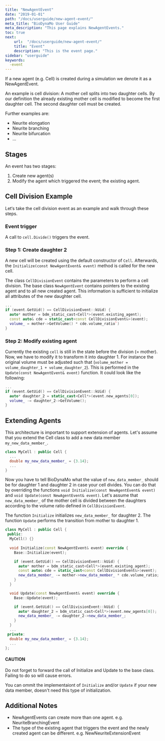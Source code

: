 ```yaml
---
title: "NewAgentEvent"
date: "2019-01-01"
path: "/docs/userguide/new-agent-event/"
meta_title: "BioDynaMo User Guide"
meta_description: "This page explains NewAgentEvents."
toc: true
next:
    url:  "/docs/userguide/new-agent-event/"
    title: "Event"
    description: "This is the event page."
sidebar: "userguide"
keywords:
  -event
---
```


If a new agent (e.g. Cell) is created during a simulation we denote
it as a NewAgentEvent.

An example is cell division: A mother cell splits into two daughter cells. By
our definition the already existing mother cell is modified to become the first
daughter cell. The second daughter cell must be created.

Further examples are:

  * Neurite elongation
  * Neurite branching
  * Neurite bifurcation
  * ...

## Stages
An event has two stages:

  1. Create new agent(s)
  2. Modify the agent which triggered the event; the existing agent.

## Cell Division Example

Let‘s take the cell division event as an example and walk through these steps.

### Event trigger

A call to `cell.Divide()` triggers the event.

### Step 1: Create daughter 2

A new cell will be created using the default constructor of `Cell`.
Afterwards, the `Initialize(const NewAgentEvent& event)` method is called for the new cell.

The class `CellDivisionEvent` contains the parameters to perform a cell division.
The base class `NewAgentEvent` contains pointers to the existing agent and to 
all new created agent. 
This information is sufficient to initialize all attributes of the new daughter cell.
```cpp
...
if (event.GetUid() == CellDivisionEvent::kUid) {
  auto* mother = bdm_static_cast<Cell*>(event.existing_agent);
  const auto& cde = static_cast<const CellDivisionEvent&>(event);
  volume_ = mother->GetVolume() * cde.volume_ratio`)
}
```

### Step 2: Modify existing agent

Currently the existing `cell` is still in the state before the division (= mother).
Now, we have to modify it to transform it into daughter 1.
For instance the original volume must be adjusted such that (`volume_mother = volume_daughter_1 + volume_daughter_2`).
This is performed in the `Update(const NewAgentEvent& event)` function.
It could look like the following:
```cpp
...
if (event.GetUid() == CellDivisionEvent::kUid) {
  auto* daughter_2 = static_cast<Cell*>(event.new_agents[0]);
  volume_ -= daughter_2->GetVolume();
}
```


<!-- TODO events and behaviors -->

## Extending Agents

This architecture is important to support extension of agents.
Let's assume that you extend the Cell class to add a new data member
`my_new_data_member_`.

```cpp
class MyCell : public Cell {
  ...
  double my_new_data_member_ = {3.14};
  ...
}
```

Now you have to tell BioDynaMo what the value of `new_data_member_` should be
for daughter 1 and daughter 2 in case your cell divides. You can do that by
overriding the functions `void Initialize(const NewAgentEvent& event)` and 
`void Update(const NewAgentEvent& event)`. 
Let's assume that `new_data_member_` of the mother cell is divided between 
the daughters according to the volume ratio defined in `CellDivisionEvent`.

The function `Initialize` initializes `new_data_member_` for daughter 2.
The function `Update` performs the transition from mother to daughter 1.

```cpp
class MyCell : public Cell {
 public:  
  MyCell() {}
  
  void Initialize(const NewAgentEvent& event) override {
    Base::Initialize(event);

    if (event.GetUid() == CellDivisionEvent::kUid) {
      auto* mother = bdm_static_cast<Cell*>(event.existing_agent);
      const auto& cde = static_cast<const CellDivisionEvent&>(event);
      new_data_member_ -= mother->new_data_member_ * cde.volume_ratio;
    }
  }

  void Update(const NewAgentEvent& event) override {
    Base::Update(event);

    if (event.GetUid() == CellDivisionEvent::kUid) {
      auto* daughter_2 = bdm_static_cast<Cell*>(event.new_agents[0]);
      new_data_member_ -= daughter_2->new_data_member_;
    }
  }
  ...
 private:
  double my_new_data_member_ = {3.14};
  ...
};
```

<a class="sbox" target="_blank" rel="noopener">
    <div class="sbox-content">
      <h4><b>CAUTION</b></h4>
      <p>Do not forget to forward the call of Initialize and Update to the base class.
     Failing to do so will cause errors.
    </p>
    </div>
</a>

You can ommit the implementaiont of `Initialize` and/or `Update` if your
new data member, doesn't need this type of initialization.
<!-- TODO explain default event handler and ctors -->

## Additional Notes

  * NewAgentEvents can create more than one agent. e.g. NeuriteBranchingEvent
  * The type of the existing agent that triggers the event and the newly created
    agent can be different. e.g. NewNeuriteExtensionEvent
